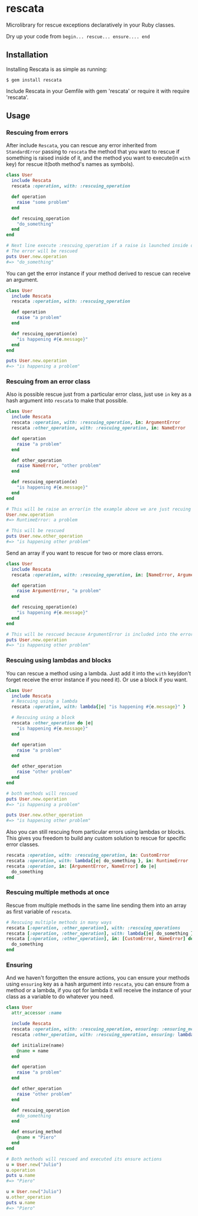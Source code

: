 # rescata
Microlibrary for rescue exceptions declaratively in your Ruby classes.

Dry up your code from `begin... rescue... ensure.... end`

## Installation

Installing Rescata is as simple as running:

```
$ gem install rescata
```

Include Rescata in your Gemfile with gem 'rescata' or require it with require 'rescata'.

## Usage

### Rescuing from errors

After include `Rescata`, you can rescue any error inherited from `StandardError` passing to `rescata` the method that you want to rescue if something is raised inside of it, and the method you want to execute(in `with` key) for rescue it(both method's names as symbols).

```ruby
class User
  include Rescata
  rescata :operation, with: :rescuing_operation

  def operation
    raise "some problem"
  end

  def rescuing_operation
    "do_something"
  end
end

# Next line execute :rescuing_operation if a raise is launched inside of operation
# The error will be rescued
puts User.new.operation
#=> "do_something"
```

You can get the error instance if your method derived to rescue can receive an argument.

```ruby
class User
  include Rescata
  rescata :operation, with: :rescuing_operation

  def operation
    raise "a problem"
  end

  def rescuing_operation(e)
    "is happening #{e.message}"
  end
end

puts User.new.operation
#=> "is happening a problem"
```

### Rescuing from an error class

Also is possible rescue just from a particular error class, just use `in` key as a hash argument into `rescata` to make that possible.

```ruby
class User
  include Rescata
  rescata :operation, with: :rescuing_operation, in: ArgumentError
  rescata :other_operation, with: :rescuing_operation, in: NameError

  def operation
    raise "a problem"
  end

  def other_operation
    raise NameError, "other problem"
  end

  def rescuing_operation(e)
    "is happening #{e.message}"
  end
end

# This will be raise an error(in the example above we are just recuing 'operation' from ArgumentError)
User.new.operation
#=> RuntimeError: a problem

# This will be rescued
puts User.new.other_operation
#=> "is happening other problem"
```

Send an array if you want to rescue for two or more class errors.

```ruby
class User
  include Rescata
  rescata :operation, with: :rescuing_operation, in: [NameError, ArgumentError]

  def operation
    raise ArgumentError, "a problem"
  end

  def rescuing_operation(e)
    "is happening #{e.message}"
  end
end

# This will be rescued because ArgumentError is included into the error classes specified
puts User.new.operation
#=> "is happening other problem"
```

### Rescuing using lambdas and blocks

You can rescue a method using a lambda. Just add it into the `with` key(don't forget receive the error instance if you need it). Or use a block if you want.

```ruby
class User
  include Rescata
  # Rescuing using a lambda
  rescata :operation, with: lambda{|e| "is happening #{e.message}" }

  # Rescuing using a block
  rescata :other_operation do |e|
    "is happening #{e.message}"
  end

  def operation
    raise "a problem"
  end

  def other_operation
    raise "other problem"
  end
end

# both methods will rescued
puts User.new.operation
#=> "is happening a problem"

puts User.new.other_operation
#=> "is happening other problem"
```

Also you can still rescuing from particular errors using lambdas or blocks. This gives you freedom to build any custom solution to rescue for specific error classes.

```ruby
rescata :operation, with: :rescuing_operation, in: CustomError
rescata :operation, with: lambda{|e| do_something }, in: RuntimeError
rescata :operation, in: [ArgumentError, NameError] do |e|
  do_something
end
```

### Rescuing multiple methods at once

Rescue from multiple methods in the same line sending them into an array as first variable of `rescata`.

```ruby
# Rescuing multiple methods in many ways
rescata [:operation, :other_operation], with: :rescuing_operations
rescata [:operation, :other_operation], with: lambda{|e| do_something }, in: CustomError
rescata [:operation, :other_operation], in: [CustomError, NameError] do |e|
  do_something
end
```

### Ensuring

And we haven't forgotten the ensure actions, you can ensure your methods using `ensuring` key as a hash argument into `rescata`, you can ensure from a method or a lambda, if you opt for lambda it will receive the instance of your class as a variable to do whatever you need.

```ruby
class User
  attr_accessor :name

  include Rescata
  rescata :operation, with: :rescuing_operation, ensuring: :ensuring_method
  rescata :other_operation, with: :rescuing_operation, ensuring: lambda{|instance| instance.name = "Piero" }

  def initialize(name)
    @name = name
  end

  def operation
    raise "a problem"
  end

  def other_operation
    raise "other problem"
  end

  def rescuing_operation
    #do_something
  end

  def ensuring_method
    @name = "Piero"
  end
end

# Both methods will rescued and executed its ensure actions
u = User.new("Julio")
u.operation
puts u.name
#=> "Piero"

u = User.new("Julio")
u.other_operation
puts u.name
#=> "Piero"
```